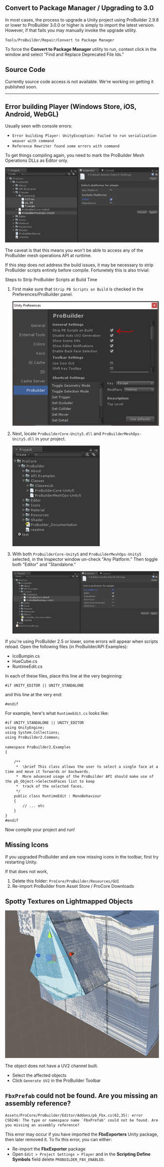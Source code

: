 <a id="convert-to-package-manager"></a>
## Convert to Package Manager / Upgrading to 3.0

In most cases, the process to upgrade a Unity project using ProBuilder 2.9.8 or lower to ProBuilder 3.0.0 or higher is simply to import the latest version. However, if that fails you may manually invoke the upgrade utility.

`Tools/ProBuilder/Repair/Convert to Package Manager`

To force the **Convert to Package Manager** utility to run, context click in the window and select "Find and Replace Deprecated File Ids."

## Source Code

Currently source code access is not available. We're working on getting it published soon.

<div class="manual"><hr /></div>

## Error building Player (Windows Store, iOS, Android, WebGL)

Usually seen with console errors:

- `Error building Player: UnityException: Failed to run serialization weaver with command`
- `Reference Rewriter found some errors with command`

To get things compiling again, you need to mark the ProBuilder Mesh Operations DLLs as Editor only.

![DLL Target Settings](DLLTargets.png)

The caveat is that this means you won't be able to access any of the ProBuilder mesh operations API at runtime.

If this step does not address the build issues, it may be necessary to strip ProBuilder scripts entirely before compile.  Fortunetely this is also trivial:

<div class="sub-header">Steps to Strip ProBuilder Scripts at Build Time</div>

1. First make sure that `Strip PB Scripts on Build` is checked in the Preferences/ProBuilder panel.

	![strip_pb_scripts](strip_pb_scripts.png)

1. Next, locate `ProBuilderCore-Unity5.dll` and `ProBuilderMeshOps-Unity5.dll` in your project.

	![dlls](dlls.png)

1. With both `ProBuilderCore-Unity5` and `ProBuilderMeshOps-Unity5` selected, in the Inspector window un-check "Any Platform."  Then toggle both "Editor" and "Standalone."

	![build target](build_target.png)


If you're using ProBuilder 2.5 or lower, some errors will appear when scripts reload.  Open the following files (in ProBuilder/API Examples):

- IcoBumpin.cs
- HueCube.cs
- RuntimeEdit.cs

In each of these files, place this line at the very beginning:

	#if UNITY_EDITOR || UNITY_STANDALONE

and this line at the very end:

	#endif

For example, here's what `RuntimeEdit.cs` looks like:

	#if UNITY_STANDALONE || UNITY_EDITOR
	using UnityEngine;
	using System.Collections;
	using ProBuilder2.Common;

	namespace ProBuilder2.Examples
	{

		/**
		 *	\brief This class allows the user to select a single face at a time and move it forwards or backwards.
		 *	More advanced usage of the ProBuilder API should make use of the pb_Object->SelectedFaces list to keep
		 *	track of the selected faces.
		 */
		public class RuntimeEdit : MonoBehaviour
		{
			// ... etc
		}
	}
	#endif

Now compile your project and run!

## Missing Icons

If you upgraded ProBuilder and are now missing icons in the toolbar, first try restarting Unity.

If that does not work,

1. Delete this folder: `ProCore/ProBuilder/Resources/GUI`
2. Re-import ProBuilder from Asset Store / ProCore Downloads

## Spotty Textures on Lightmapped Objects

![bad lightmap uvs](BadLightmapUVs.png)

The object does not have a UV2 channel built.

- Select the affected objects
- Click `Generate UV2` in the ProBuilder Toolbar

## `FbxPrefab` could not be found. Are you missing an assembly reference?

```
Assets/ProCore/ProBuilder/Editor/Addons/pb_Fbx.cs(62,35): error CS0246: The type or namespace name `FbxPrefab' could not be found. Are you missing an assembly reference?
```

This error may occur if you have imported the **FbxExporters** Unity package, then later removed it. To fix this error, you can either:

- Re-import the **FbxExporter** package
- Open `Edit > Project Settings > Player` and in the **Scripting Define Symbols** field delete `PROBUILDER_FBX_ENABLED`.
